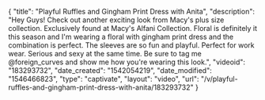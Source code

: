 {
    "title": "Playful Ruffles and Gingham Print Dress with Anita",
    "description": "Hey Guys! Check out another exciting look from Macy's plus size collection. Exclusively found at Macy's Alfani Collection. Floral is definitely it this season and I'm wearing a floral with gingham print dress and the combination is perfect. The sleeves are so fun and playful. Perfect for work wear. Serious and sexy at the same time. Be sure to tag me @foreign_curves and show me how you're wearing this look.",
    "videoid": "183293732",
    "date_created": "1542054219",
    "date_modified": "1546466823",
    "type": "captivate",
    "layout": "video",
    "url": "\/v\/playful-ruffles-and-gingham-print-dress-with-anita\/183293732"
}